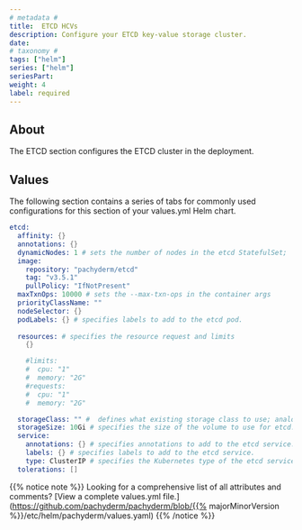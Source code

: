 ```yaml
---
# metadata # 
title:  ETCD HCVs
description: Configure your ETCD key-value storage cluster.  
date: 
# taxonomy #
tags: ["helm"]
series: ["helm"]
seriesPart:
weight: 4
label: required
---
```


## About 
The ETCD section configures the ETCD cluster in the deployment.

## Values 

The following section contains a series of tabs for commonly used configurations for this section of your values.yml Helm chart. 


```s
etcd:
  affinity: {}
  annotations: {}
  dynamicNodes: 1 # sets the number of nodes in the etcd StatefulSet;  analogous to the --dynamic-etcd-nodes argument to pachctl
  image:
    repository: "pachyderm/etcd"
    tag: "v3.5.1"
    pullPolicy: "IfNotPresent"
  maxTxnOps: 10000 # sets the --max-txn-ops in the container args
  priorityClassName: ""
  nodeSelector: {}
  podLabels: {} # specifies labels to add to the etcd pod.
  
  resources: # specifies the resource request and limits
    {}

    #limits:
    #  cpu: "1"
    #  memory: "2G"
    #requests:
    #  cpu: "1"
    #  memory: "2G"

  storageClass: "" #  defines what existing storage class to use; analogous to --etcd-storage-class argument to pachctl 
  storageSize: 10Gi # specifies the size of the volume to use for etcd.
  service:
    annotations: {} # specifies annotations to add to the etcd service.
    labels: {} # specifies labels to add to the etcd service.
    type: ClusterIP # specifies the Kubernetes type of the etcd service.
  tolerations: []
```

{{% notice note %}}
Looking for a comprehensive list of all attributes and comments? [View a complete values.yml file.](https://github.com/pachyderm/pachyderm/blob/{{% majorMinorVersion %}}/etc/helm/pachyderm/values.yaml)
{{% /notice %}}